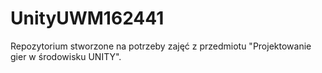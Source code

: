 # UnityUWM162441

Repozytorium stworzone na potrzeby zajęć z przedmiotu "Projektowanie gier w środowisku UNITY".
